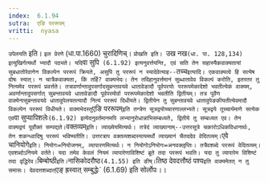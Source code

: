 ```yaml
---
index:  6.1.94
sutra:  एङि पररूपम्
vritti:  nyasa
---
```


`उपेलयति` इति। `इल प्रेरणे` (धा.पा.1660) चुरादिणिच्। `प्रोखति इति। `उख नख` (धा. पा. 128,134) इत्युखिर्गत्यर्थो भ्यादौ पठ्यते। यदि `वा सुपि` (6.1.92) इत्यनुवर्त्तयन्ति, एवं सति तेन सहास्यैकवाक्यतायां सुबधातोरेवानेन विकल्पेन पररूपं क्रियते, असुपि तु पररूपं न स्यादेवेत्याह--`तच्च` इत्यादि। एकवाक्यत्वे हि सत्येष दोषः स्यात्। न चात्रैकवाक्यता, किं तर्हि? वाक्यभेदः। तेन तदिहानुवर्त्तमानं सुब्धातावेव विकल्पं करोति, इतरतर तु नित्यमेव पररूपं प्रवर्त्तते। तत्रावर्णान्तादुपसर्गादसुबन्तावयवे धातावेङादौ पूर्वपरयोः पररूपमेकादेशो भवतीत्येकं वाक्यम्, अवर्णान्तादुपसर्गात् सुबन्तावयवे धातावेङादौ पूर्वपरमोर्वा पररूपमेकादेशो भवतीति द्वितीयम्। तत्र पूर्वेण वाक्येनासुबन्तावयवे धातावुपेलयतत्यादौ नित्यं पररूपं दिधीयते। द्वितीयेन तु सुबन्तावयवे धातावुपेङकीयतीत्येवमादौ विकल्पेन पररूपं विधीयते। वाक्यभेदस्तु `एङि पररूपम्` इति तन्त्रेण सूत्रद्वयोच्चारणाल्लभ्यते। सूत्रद्वये तूच्चार्यमाणे सत्येक एव `वा सुप्यापिशलेः` (6.1.92) इत्येदनुवर्तमानमपि लभ्यानुरोधान्नाभिसम्बध्यते, द्वितीये तु सम्बध्यत एव। तेन वाक्यद्वयं पूर्वोक्तं सम्पद्यते।
`वक्तव्यम्` इति। व्याख्येयमित्यर्थः। तत्रेदं व्याख्यानाम्--उत्तरसूत्रे चकारोऽधिकविधानार्थः, तेन शकन्ध्वादिषु पररूपं भविष्यतीति। उत्तरत्राप वक्तव्यशब्दस्यायमर्थो व्याख्यानं चैतददेव वेदितव्यम्।
`एवे चानियोगे` इति। नियोगः=नियोजनम्, व्यापारणमित्यर्थः। न नियोगोऽनियोगः=अनवक्लृप्तिः। तत्रैवशब्दे पररूपं वेदितव्यम्। एवशब्दोऽनियमे वर्तते। यदा तमेव केवलं नियमं व्यापारेणाविशिष्टं ब्रूते तदा पररूपं भवति। यदा तु व्यापारेम विशिष्टं तदा वृद्धिरेव।
`बिम्बोष्ठी` इति। `नासिकोदरौष्ठ` (4.1.55) इति ङीष्। `तिष्ठ देवदत्तौष्ठं पश्य` इति वाक्यमेतत् न तु समासः। देवदत्तशब्दात् `एङ् ह्रस्वात् सम्बुद्धेः` (6.1.69) इति सोर्लोपः।।

